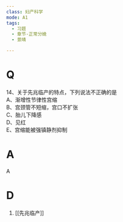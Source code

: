 ```yaml
---
class: 妇产科学
mode: A1
tags:
  - 习题
  - 章节-正常分娩
  - 景晴

---
```


# Q

14、关于先兆临产的特点，下列说法不正确的是  
A、渐增性节律性宫缩  
B、宫颈管不短缩，宫口不扩张  
C、胎儿下降感  
D、见红  
E、宫缩能被强镇静剂抑制  
# A
A
# D
1. [[先兆临产]]